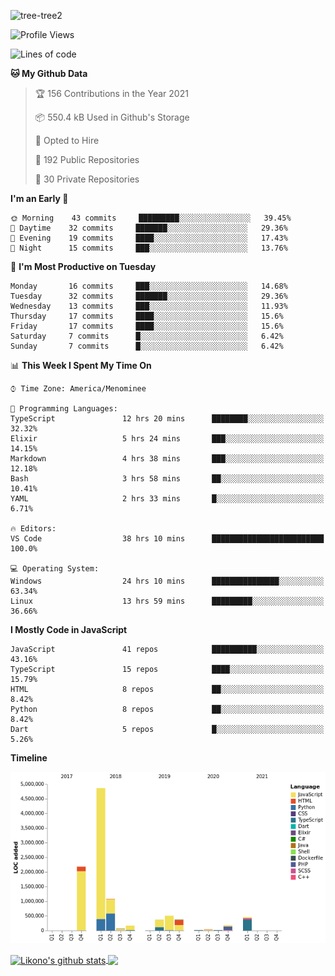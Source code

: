 ![tree-tree2](https://user-images.githubusercontent.com/15727947/99866266-688a6380-2b75-11eb-958b-273006b198d8.jpg)


<!--START_SECTION:waka-->
![Profile Views](http://img.shields.io/badge/Profile%20Views-0-blue)

![Lines of code](https://img.shields.io/badge/From%20Hello%20World%20I%27ve%20Written-10.3%20million%20lines%20of%20code-blue)

**🐱 My Github Data** 

> 🏆 156 Contributions in the Year 2021
 > 
> 📦 550.4 kB Used in Github's Storage 
 > 
> 💼 Opted to Hire
 > 
> 📜 192 Public Repositories 
 > 
> 🔑 30 Private Repositories  
 > 
**I'm an Early 🐤** 

```text
🌞 Morning    43 commits     █████████░░░░░░░░░░░░░░░░   39.45% 
🌆 Daytime    32 commits     ███████░░░░░░░░░░░░░░░░░░   29.36% 
🌃 Evening    19 commits     ████░░░░░░░░░░░░░░░░░░░░░   17.43% 
🌙 Night      15 commits     ███░░░░░░░░░░░░░░░░░░░░░░   13.76%

```
📅 **I'm Most Productive on Tuesday** 

```text
Monday       16 commits     ███░░░░░░░░░░░░░░░░░░░░░░   14.68% 
Tuesday      32 commits     ███████░░░░░░░░░░░░░░░░░░   29.36% 
Wednesday    13 commits     ███░░░░░░░░░░░░░░░░░░░░░░   11.93% 
Thursday     17 commits     ████░░░░░░░░░░░░░░░░░░░░░   15.6% 
Friday       17 commits     ████░░░░░░░░░░░░░░░░░░░░░   15.6% 
Saturday     7 commits      █░░░░░░░░░░░░░░░░░░░░░░░░   6.42% 
Sunday       7 commits      █░░░░░░░░░░░░░░░░░░░░░░░░   6.42%

```


📊 **This Week I Spent My Time On** 

```text
⌚︎ Time Zone: America/Menominee

💬 Programming Languages: 
TypeScript               12 hrs 20 mins      ████████░░░░░░░░░░░░░░░░░   32.32% 
Elixir                   5 hrs 24 mins       ███░░░░░░░░░░░░░░░░░░░░░░   14.15% 
Markdown                 4 hrs 38 mins       ███░░░░░░░░░░░░░░░░░░░░░░   12.18% 
Bash                     3 hrs 58 mins       ██░░░░░░░░░░░░░░░░░░░░░░░   10.41% 
YAML                     2 hrs 33 mins       █░░░░░░░░░░░░░░░░░░░░░░░░   6.71%

🔥 Editors: 
VS Code                  38 hrs 10 mins      █████████████████████████   100.0%

💻 Operating System: 
Windows                  24 hrs 10 mins      ███████████████░░░░░░░░░░   63.34% 
Linux                    13 hrs 59 mins      █████████░░░░░░░░░░░░░░░░   36.66%

```

**I Mostly Code in JavaScript** 

```text
JavaScript               41 repos            ██████████░░░░░░░░░░░░░░░   43.16% 
TypeScript               15 repos            ████░░░░░░░░░░░░░░░░░░░░░   15.79% 
HTML                     8 repos             ██░░░░░░░░░░░░░░░░░░░░░░░   8.42% 
Python                   8 repos             ██░░░░░░░░░░░░░░░░░░░░░░░   8.42% 
Dart                     5 repos             █░░░░░░░░░░░░░░░░░░░░░░░░   5.26%

```


**Timeline**

![Chart not found](https://raw.githubusercontent.com/ianlikono/ianlikono/main/charts/bar_graph.png) 


<!--END_SECTION:waka-->


<a href="https://github.com/ianlikono">
  <img align="center" src="https://github-readme-stats.anuraghazra1.vercel.app/api?username=ianlikono&show_icons=true&include_all_commits=true&theme=material-palenight" alt="Likono's github stats" />
</a>
<a href="https://github.com/ianlikono">
  <img align="center" src="https://github-readme-stats.anuraghazra1.vercel.app/api/top-langs/?username=ianlikono&layout=compact&theme=material-palenight" />
</a>

